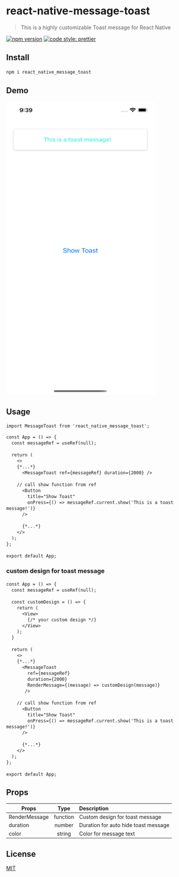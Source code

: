 # react-native-message-toast

> This is a highly customizable Toast message for React Native

[![npm version](https://badge.fury.io/js/react_native_message_toast.svg)](//npmjs.com/package/react_native_message_toast)
[![code style: prettier](https://img.shields.io/badge/code_style-prettier-ff69b4.svg?style=flat-square)](https://github.com/prettier/prettier)

## Install

```bash
npm i react_native_message_toast
```

## Demo

<img src="/asset/Demo.png?raw=true" width="400" height="790">

## Usage

```
import MessageToast from 'react_native_message_toast';
```

```
const App = () => {
  const messageRef = useRef(null);

  return (
    <>
    {*...*}
      <MessageToast ref={messageRef} duration={2000} />

    // call show function from ref
      <Button
        title="Show Toast"
        onPress={() => messageRef.current.show('This is a toast message!')}
      />

      {*...*}
    </>
  );
};

export default App;
```

### custom design for toast message

```
const App = () => {
  const messageRef = useRef(null);

  const customDesign = () => {
    return (
      <View>
        {/* your custom design */}
      </View>
    );
  }

  return (
    <>
    {*...*}
      <MessageToast
        ref={messageRef}
        duration={2000}
        RenderMessage={(message) => customDesign(message)}
       />

    // call show function from ref
      <Button
        title="Show Toast"
        onPress={() => messageRef.current.show('This is a toast message!')}
      />

      {*...*}
    </>
  );
};

export default App;
```

## Props

| Props         |   Type   | Description                          |
| ------------- | :------: | :----------------------------------- |
| RenderMessage | function | Custom design for toast message      |
| duration      |  number  | Duration for auto hide toast message |
| color         |  string  | Color for message text               |

## License

[MIT](http://vjpr.mit-license.org)
